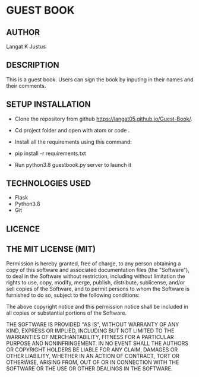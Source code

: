 # GUEST BOOK

## AUTHOR

Langat K Justus

## DESCRIPTION

This is a guest book. Users can sign the book by inputing in their names and their comments.

## SETUP INSTALLATION

- Clone the repository from github https://langat05.github.io/Guest-Book/.

- Cd project folder and open with atom or code .

- Install all the requirements using this command:

- pip install -r requirements.txt

- Run python3.8 guestbook.py server to launch it

## TECHNOLOGIES USED

- Flask
- Python3.8
- Git

## LICENCE

## THE MIT LICENSE (MIT)

Permission is hereby granted, free of charge, to any person obtaining a copy of this software and associated documentation files (the "Software"), to deal in the Software without restriction, including without limitation the rights to use, copy, modify, merge, publish, distribute, sublicense, and/or sell copies of the Software, and to permit persons to whom the Software is furnished to do so, subject to the following conditions:

The above copyright notice and this permission notice shall be included in all copies or substantial portions of the Software.

THE SOFTWARE IS PROVIDED "AS IS", WITHOUT WARRANTY OF ANY KIND, EXPRESS OR IMPLIED, INCLUDING BUT NOT LIMITED TO THE WARRANTIES OF MERCHANTABILITY, FITNESS FOR A PARTICULAR PURPOSE AND NONINFRINGEMENT. IN NO EVENT SHALL THE AUTHORS OR COPYRIGHT HOLDERS BE LIABLE FOR ANY CLAIM, DAMAGES OR OTHER LIABILITY, WHETHER IN AN ACTION OF CONTRACT, TORT OR OTHERWISE, ARISING FROM, OUT OF OR IN CONNECTION WITH THE SOFTWARE OR THE USE OR OTHER DEALINGS IN THE SOFTWARE.